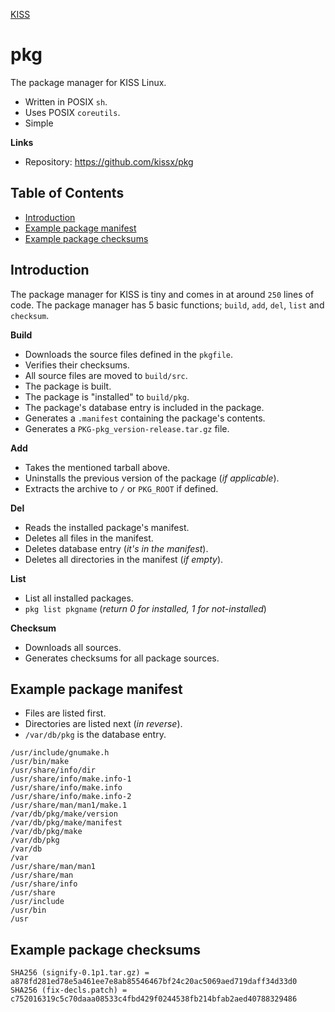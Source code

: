 <a href='/'>KISS</a>

# pkg

The package manager for KISS Linux.

- Written in POSIX `sh`.
- Uses POSIX `coreutils`.
- Simple

**Links**

- Repository: <https://github.com/kissx/pkg>


## Table of Contents

<!-- vim-markdown-toc GFM -->

* [Introduction](#introduction)
* [Example package manifest](#example-package-manifest)
* [Example package checksums](#example-package-checksums)

<!-- vim-markdown-toc -->

## Introduction

The package manager for KISS is tiny and comes in at around `250` lines of code. The package manager has 5 basic functions; `build`, `add`, `del`, `list` and `checksum`.

**Build**

- Downloads the source files defined in the `pkgfile`.
- Verifies their checksums.
- All source files are moved to `build/src`.
- The package is built.
- The package is "installed" to `build/pkg`.
- The package's database entry is included in the package.
- Generates a `.manifest` containing the package's contents.
- Generates a `PKG-pkg_version-release.tar.gz` file.

**Add**

- Takes the mentioned tarball above.
- Uninstalls the previous version of the package (*if applicable*).
- Extracts the archive to `/` or `PKG_ROOT` if defined.

**Del**

- Reads the installed package's manifest.
- Deletes all files in the manifest.
- Deletes database entry (*it's in the manifest*).
- Deletes all directories in the manifest (*if empty*).

**List**

- List all installed packages.
- `pkg list pkgname` (*return 0 for installed, 1 for not-installed*)

**Checksum**

- Downloads all sources.
- Generates checksums for all package sources.


## Example package manifest

- Files are listed first.
- Directories are listed next (*in reverse*).
- `/var/db/pkg` is the database entry.

```
/usr/include/gnumake.h
/usr/bin/make
/usr/share/info/dir
/usr/share/info/make.info-1
/usr/share/info/make.info
/usr/share/info/make.info-2
/usr/share/man/man1/make.1
/var/db/pkg/make/version
/var/db/pkg/make/manifest
/var/db/pkg/make
/var/db/pkg
/var/db
/var
/usr/share/man/man1
/usr/share/man
/usr/share/info
/usr/share
/usr/include
/usr/bin
/usr
```

## Example package checksums

```
SHA256 (signify-0.1p1.tar.gz) = a878fd281ed78e5a461ee7e8ab85546467bf24c20ac5069aed719daff34d33d0
SHA256 (fix-decls.patch) = c752016319c5c70daaa08533c4fbd429f0244538fb214bfab2aed40788329486
```
